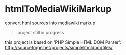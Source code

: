 # htmlToMediaWikiMarkup
convert html sources into mediawiki markup

> project still in progress

this project is based on 'PHP Simple HTML DOM Parser': http://sourceforge.net/projects/simplehtmldom/files/
